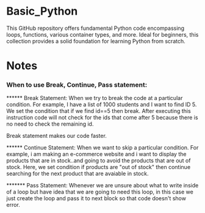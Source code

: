 # Basic_Python
This GitHub repository offers fundamental Python code encompassing loops, functions, various container types, and more. Ideal for beginners, this collection provides a solid foundation for learning Python from scratch.

# Notes
### When to use Break, Continue, Pass statement:
****** Break Statement:
When we try to break the code at a particular condition.
For example, I have a list of 1000 students and I want to find ID 5.
We set the condition that if we find id==5 then break. 
After executing this instruction code will not check for the ids that
come after 5 because there is no need to check the remaining id.

Break statement makes our code faster.

****** Continue Statement:
When we want to skip a particular condition.
For example, i am making an e-commerce website and i want to display 
the products that are in stock..and going to avoid the products that
are out of stock. Here, we set condition if products are "out of stock"
then continue searching for the next product that are avaiable in stock.

******* Pass Statement:
Whenever we are unsure about what to write inside of a loop but have idea
that we are going to need this loop, in this case we just create the loop
and pass it to next block so that code doesn't show error.


